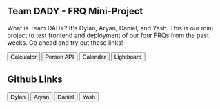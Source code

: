 ## Team DADY - FRQ Mini-Project

What is Team DADY? It's Dylan, Aryan, Daniel, and Yash. This is our mini project to test frontend and deployment of our four FRQs from the past weeks. Go ahead and try out these links!


<button onclick="location.href='/Team_DADY/calculator';"> Calculator </button>
<button onclick="location.href='/Team_DADY/person';"> Person API </button>
<button onclick="location.href='/Team_DADY/calendar';"> Calendar </button>
<button onclick="location.href='/Team_DADY/lightboard';"> Lightboard </button>


## Github Links
<button onclick="location.href='https://github.com/Dylanluo05';"> Dylan </button>
<button onclick="location.href='https://github.com/Aryanboxout';"> Aryan </button>
<button onclick="location.href='https://github.com/dtsivkovski';"> Daniel </button>
<button onclick="location.href='https://github.com/YashShah138';"> Yash </button>

